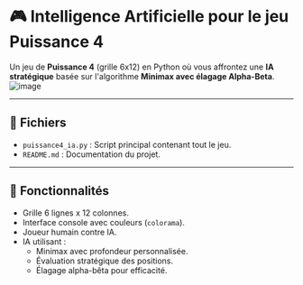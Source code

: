 # 🎮 Intelligence Artificielle pour le jeu Puissance 4

Un jeu de **Puissance 4** (grille 6x12) en Python où vous affrontez une **IA stratégique** basée sur l'algorithme **Minimax avec élagage Alpha-Beta**.
![image](https://github.com/user-attachments/assets/2cbe83ae-393a-4b0f-a69e-155dadab5abe)

---

## 📁 Fichiers

- `puissance4_ia.py` : Script principal contenant tout le jeu.
- `README.md` : Documentation du projet.

---

## 🧠 Fonctionnalités

- Grille 6 lignes x 12 colonnes.
- Interface console avec couleurs (`colorama`).
- Joueur humain contre IA.
- IA utilisant :
  - Minimax avec profondeur personnalisée.
  - Évaluation stratégique des positions.
  - Élagage alpha-bêta pour efficacité.
